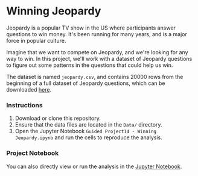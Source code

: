 # Winning Jeopardy

Jeopardy is a popular TV show in the US where participants answer questions to win money. It's been running for many years, and is a major force in popular culture. 

Imagine that we want to compete on Jeopardy, and we're looking for any way to win. In this project, we'll work with a dataset of Jeopardy questions to figure out some patterns in the questions that could help us win.

The dataset is named `jeopardy.csv`, and contains 20000 rows from the beginning of a full dataset of Jeopardy questions, which can be downloaded [here](https://www.reddit.com/r/datasets/comments/1uyd0t/200000_jeopardy_questions_in_a_json_file).

### Instructions

1. Download or clone this repository.
2. Ensure that the data files are located in the `Data/` directory.
3. Open the Jupyter Notebook `Guided Project14 - Winning Jeopardy.ipynb` and run the cells to reproduce the analysis.

### Project Notebook

You can also directly view or run the analysis in the [Jupyter Notebook](https://github.com/timmueller0/data_projects_misc/blob/main/projects/guided_project14_winning_jeopardy/Guided%20Project14%20-%20Winning%20Jeopardy.ipynb).

